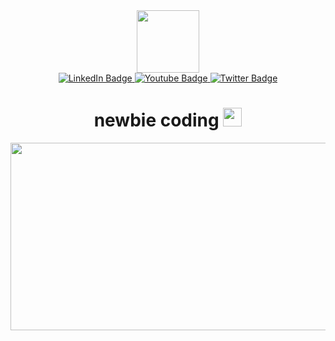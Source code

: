 <div style="text-align: center;">
  <div id="header">
    <img src="https://media.giphy.com/media/NbFbJWxIqbUg1W3L2J/giphy.gif" width="100" />
  </div>
  <div id="badges">
    <a href="">
      <img src="https://img.shields.io/badge/Instagram-E4405F?style=for-the-badge&logo=instagram&logoColor=white" alt="LinkedIn Badge" />
    </a>
    <a href="">
      <img src="https://img.shields.io/badge/YouTube-red?style=for-the-badge&logo=youtube&logoColor=white" alt="Youtube Badge" />
    </a>
    <a href="">
      <img src="https://img.shields.io/badge/Twitter-blue?style=for-the-badge&logo=twitter&logoColor=white" alt="Twitter Badge" />
    </a>
  </div>
  <h1>
    <div>
      newbie coding
      <img src="https://media.giphy.com/media/hvRJCLFzcasrR4ia7z/giphy.gif" width="30" />
    </div>
  </h1>
  <div>
    <img src="https://media.giphy.com/media/dWesBcTLavkZuG35MI/giphy.gif" width="600" height="300" />
  </div>
</div>
